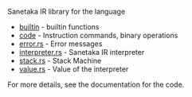 Sanetaka IR library for the language

-   [builtin](builtin.rs) - builtin functions
-   [code](code.rs) - Instruction commands, binary operations
-   [error.rs](error.rs) - Error messages
-   [interpreter.rs](interpreter.rs) - Sanetaka IR interpreter
-   [stack.rs](stack.rs) - Stack Machine
-   [value.rs](value.rs) - Value of the interpreter

For more details, see the documentation for the code.
